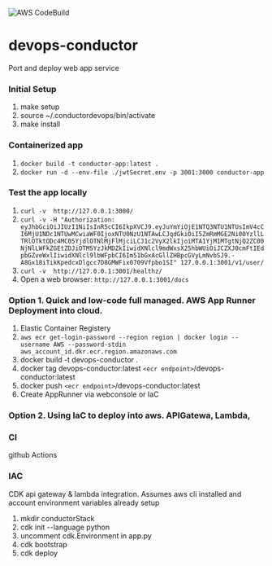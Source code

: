 ![AWS CodeBuild](https://codebuild.us-west-2.amazonaws.com/badges?uuid=eyJlbmNyeXB0ZWREYXRhIjoiRzZ4UFhOcWRnMWIwek0zYkR6YUdCYmlyVVhaSDNaQnVwdEcyZ1ZDUm40S1VDSzN0RjZwaEJRNTh6aUo0YlJvTHhxa2o3TUFBNEIrY3EyQkQ1d1ArTzlZPSIsIml2UGFyYW1ldGVyU3BlYyI6Im5ZQ3Y0c1N3WHo2ZEdOTkciLCJtYXRlcmlhbFNldFNlcmlhbCI6MX0%3D&branch=main)
# devops-conductor
Port and deploy web app service


### Initial Setup
1. make setup
2. source ~/.conductordevops/bin/activate
3. make install

### Containerized app
1. `docker build -t conductor-app:latest .`
2. `docker run -d --env-file ./jwtSecret.env -p 3001:3000 conductor-app`

### Test the app locally
1. `curl -v  http://127.0.0.1:3000/`
2. ` curl -v -H "Authorization: eyJhbGciOiJIUzI1NiIsInR5cCI6IkpXVCJ9.eyJuYmYiOjE1NTQ3NTU1NTUsImV4cCI6MjU1NDc1NTUwMCwiaWF0IjoxNTU0NzU1NTAwLCJqdGkiOiI5ZmRmMGE2Ni00YzllLTRlOTktODc4MC05YjdlOTNlMjFlMjciLCJ1c2VyX2lkIjoiMTA1YjM1MTgtNjQ2ZC00NjNlLWFkZGEtZDJiOTM5YzJkMDZkIiwidXNlcl9mdWxsX25hbWUiOiJCZXJ0cmFtIEdpbGZveWxlIiwidXNlcl9lbWFpbCI6Im51bGxAcGllZHBpcGVyLmNvbSJ9.-A8Gx18iTikKpedcxDlgcc7D8GMWFix0709Vfpbo1SI" 127.0.0.1:3001/v1/user/ `
3. `curl -v  http://127.0.0.1:3001/healthz/`
4. Open a web browser: `http://127.0.0.1:3001/docs`


### Option 1. Quick and low-code full managed. AWS App Runner Deployment into cloud.
1. Elastic Container Registery
2. `aws ecr get-login-password --region region | docker login --username AWS --password-stdin aws_account_id.dkr.ecr.region.amazonaws.com`
3. docker build -t devops-conductor .
4. docker tag devops-conductor:latest `<ecr endpoint>`/devops-conductor:latest
5. docker push `<ecr endpoint>`/devops-conductor:latest
6. Create AppRunner via webconsole or IaC

### Option 2. Using IaC to deploy into aws. APIGatewa, Lambda, 
### CI
github Actions

### IAC
CDK api gateway & lambda integration. Assumes aws cli installed and account environment variables already setup
1. mkdir conductorStack
2. cdk init --language python
3. uncomment cdk.Environment in app.py
4. cdk bootstrap
5. cdk deploy